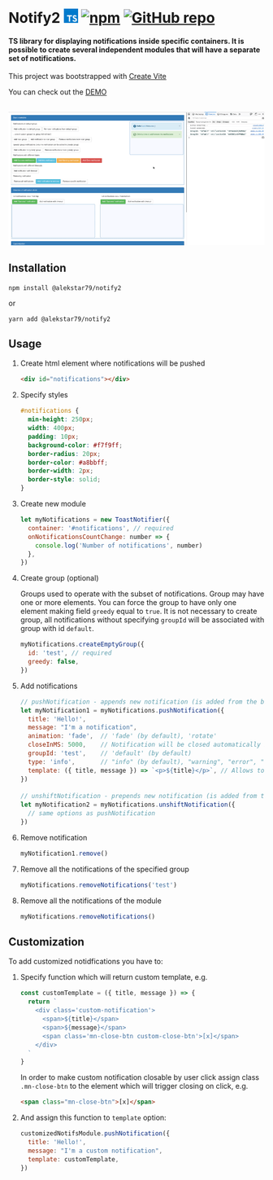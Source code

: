 # Notify2 <img src="ts.svg" width="28px"> [![npm](https://img.shields.io/npm/v/@alekstar79/notify2.svg)](https://www.npmjs.com/package/@alekstar79/notify2) [![GitHub repo](https://img.shields.io/badge/github-repo-green.svg?style=flat)](https://github.com/alekstar79/notify2)

#### TS library for displaying notifications inside specific containers. It is possible to create several independent modules that will have a separate set of notifications.

This project was bootstrapped with [Create Vite](https://github.com/vitejs/vite/tree/main/packages/create-vite#readme)

You can check out the [DEMO](https://alekstar79.github.io/notify2)
<br />
<br />

![Visualization of the package's work](review.gif "Notify2")

## <a name="install">Installation</a>

```shell
npm install @alekstar79/notify2
```
or
```shell
yarn add @alekstar79/notify2
```

## <a name="usage">Usage</a>

<ol start="1">
  <li>
Create html element where notifications will be pushed

```html
<div id="notifications"></div>
```

  </li>
  <li>

Specify styles

```css
#notifications {
  min-height: 250px;
  width: 400px;
  padding: 10px;
  background-color: #f7f9ff;
  border-radius: 20px;
  border-color: #a8bbff;
  border-width: 2px;
  border-style: solid;
}
```

  </li>
  <li>

Create new module

```js
let myNotifications = new ToastNotifier({
  container: '#notifications', // required
  onNotificationsCountChange: number => {
    console.log('Number of notifications', number)
  },
})
```

  </li>
  <li>

Create group (optional)

Groups used to operate with the subset of notifications. Group may have one or more elements. You can force the group to have only one element making field `greedy` equal to `true`. It is not necessary to create group, all notifications without specifying `groupId` will be associated with group with id `default`.

```js
myNotifications.createEmptyGroup({
  id: 'test', // required
  greedy: false,
})
```

  </li>
  <li>

Add notifications

```js
// pushNotification - appends new notification (is added from the bottom)
let myNotification1 = myNotifications.pushNotification({
  title: 'Hello!',
  message: "I'm a notification",
  animation: 'fade',  // 'fade' (by default), 'rotate'
  closeInMS: 5000,    // Notification will be closed automatically in specified amount of milliseconds; to prevent notification from closing, just omit this option. It does not close automatically by default.
  groupId: 'test',    // 'default' (by default)
  type: 'info',       // "info" (by default), "warning", "error", "success"
  template: ({ title, message }) => `<p>${title}</p>`, // Allows to create customized notifications. If used, type will be ignored.
})

// unshiftNotification - prepends new notification (is added from the top)
let myNotification2 = myNotifications.unshiftNotification({
  // same options as pushNotification
})
```

  </li>
  <li>

Remove notification

```js
myNotification1.remove()
```

  </li>
  <li>

Remove all the notifications of the specified group

```js
myNotifications.removeNotifications('test')
```

  </li>
  <li>

Remove all the notifications of the module

```js
myNotifications.removeNotifications()
```

  </li>
</ol>

## <a name="customization">Customization</a>

To add customized notidfications you have to:

<ol start="1">
  <li>

Specify function which will return custom template, e.g.

```js
const customTemplate = ({ title, message }) => {
  return `
    <div class='custom-notification'>
      <span>${title}</span>
      <span>${message}</span>
      <span class='mn-close-btn custom-close-btn'>[x]</span>
    </div>
  `
}
```

In order to make custom notification closable by user click assign class `.mn-close-btn` to the element which will trigger closing on click, e.g.

```html
<span class="mn-close-btn">[x]</span>
```

  </li>
  <li>

And assign this function to `template` option:

```js
customizedNotifsModule.pushNotification({
  title: 'Hello!',
  message: "I'm a custom notification",
  template: customTemplate,
})
```

  </li>
</ol>
